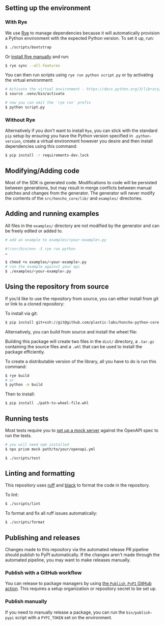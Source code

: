 ## Setting up the environment

### With Rye

We use [Rye](https://rye.astral.sh/) to manage dependencies because it will automatically provision a Python environment with the expected Python version. To set it up, run:

```sh
$ ./scripts/bootstrap
```

Or [install Rye manually](https://rye.astral.sh/guide/installation/) and run:

```sh
$ rye sync --all-features
```

You can then run scripts using `rye run python script.py` or by activating the virtual environment:

```sh
# Activate the virtual environment - https://docs.python.org/3/library/venv.html#how-venvs-work
$ source .venv/bin/activate

# now you can omit the `rye run` prefix
$ python script.py
```

### Without Rye

Alternatively if you don't want to install `Rye`, you can stick with the standard `pip` setup by ensuring you have the Python version specified in `.python-version`, create a virtual environment however you desire and then install dependencies using this command:

```sh
$ pip install -r requirements-dev.lock
```

## Modifying/Adding code

Most of the SDK is generated code. Modifications to code will be persisted between generations, but may
result in merge conflicts between manual patches and changes from the generator. The generator will never
modify the contents of the `src/honcho_core/lib/` and `examples/` directories.

## Adding and running examples

All files in the `examples/` directory are not modified by the generator and can be freely edited or added to.

```py
# add an example to examples/<your-example>.py

#!/usr/bin/env -S rye run python
…
```

```sh
$ chmod +x examples/<your-example>.py
# run the example against your api
$ ./examples/<your-example>.py
```

## Using the repository from source

If you’d like to use the repository from source, you can either install from git or link to a cloned repository:

To install via git:

```sh
$ pip install git+ssh://git@github.com/plastic-labs/honcho-python-core.git
```

Alternatively, you can build from source and install the wheel file:

Building this package will create two files in the `dist/` directory, a `.tar.gz` containing the source files and a `.whl` that can be used to install the package efficiently.

To create a distributable version of the library, all you have to do is run this command:

```sh
$ rye build
# or
$ python -m build
```

Then to install:

```sh
$ pip install ./path-to-wheel-file.whl
```

## Running tests

Most tests require you to [set up a mock server](https://github.com/stoplightio/prism) against the OpenAPI spec to run the tests.

```sh
# you will need npm installed
$ npx prism mock path/to/your/openapi.yml
```

```sh
$ ./scripts/test
```

## Linting and formatting

This repository uses [ruff](https://github.com/astral-sh/ruff) and
[black](https://github.com/psf/black) to format the code in the repository.

To lint:

```sh
$ ./scripts/lint
```

To format and fix all ruff issues automatically:

```sh
$ ./scripts/format
```

## Publishing and releases

Changes made to this repository via the automated release PR pipeline should publish to PyPI automatically. If
the changes aren't made through the automated pipeline, you may want to make releases manually.

### Publish with a GitHub workflow

You can release to package managers by using [the `Publish PyPI` GitHub action](https://www.github.com/plastic-labs/honcho-python-core/actions/workflows/publish-pypi.yml). This requires a setup organization or repository secret to be set up.

### Publish manually

If you need to manually release a package, you can run the `bin/publish-pypi` script with a `PYPI_TOKEN` set on
the environment.
